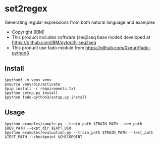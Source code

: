 # set2regex
Generating regular expressions from both natural language and examples

- Copyright [IBM]
- This product includes software (seq2seq base model) developed at https://github.com/IBM/pytorch-seq2seq
- This product use fado module from https://github.com/0xnurl/fado-python3


## Install 
    $python3 -m venv venv
    $source venv/bin/activate
    $pip install -r requirements.txt
    $python setup.py install
    $python fado-python3/setup.py install


## Usage
    $python examples/sample.py --train_path $TRAIN_PATH --dev_path $DEV_PATH --expt_dir $EXPT_DIR
    $python examples/evaluation.py --train_path $TRAIN_PATH --test_path $TEST_PATH --checkpoint $CHECKPOINT
